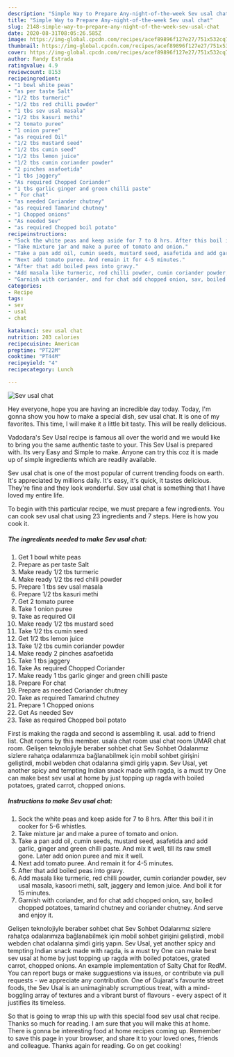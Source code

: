 ```yaml
---
description: "Simple Way to Prepare Any-night-of-the-week Sev usal chat"
title: "Simple Way to Prepare Any-night-of-the-week Sev usal chat"
slug: 2148-simple-way-to-prepare-any-night-of-the-week-sev-usal-chat
date: 2020-08-31T08:05:26.585Z
image: https://img-global.cpcdn.com/recipes/acef89896f127e27/751x532cq70/sev-usal-chat-recipe-main-photo.jpg
thumbnail: https://img-global.cpcdn.com/recipes/acef89896f127e27/751x532cq70/sev-usal-chat-recipe-main-photo.jpg
cover: https://img-global.cpcdn.com/recipes/acef89896f127e27/751x532cq70/sev-usal-chat-recipe-main-photo.jpg
author: Randy Estrada
ratingvalue: 4.9
reviewcount: 8153
recipeingredient:
- "1 bowl white peas"
- "as per taste Salt"
- "1/2 tbs turmeric"
- "1/2 tbs red chilli powder"
- "1 tbs sev usal masala"
- "1/2 tbs kasuri methi"
- "2 tomato puree"
- "1 onion puree"
- "as required Oil"
- "1/2 tbs mustard seed"
- "1/2 tbs cumin seed"
- "1/2 tbs lemon juice"
- "1/2 tbs cumin coriander powder"
- "2 pinches asafoetida"
- "1 tbs jaggery"
- "As required Chopped Coriander"
- "1 tbs garlic ginger and green chilli paste"
- " For chat"
- "as needed Coriander chutney"
- "as required Tamarind chutney"
- "1 Chopped onions"
- "As needed Sev"
- "as required Chopped boil potato"
recipeinstructions:
- "Sock the white peas and keep aside for 7 to 8 hrs. After this boil it in cooker for 5-6 whistles."
- "Take mixture jar and make a puree of tomato and onion."
- "Take a pan add oil, cumin seeds, mustard seed, asafetida and add garlic, ginger and green chilli paste. And mix it well, till its raw smell gone. Later add onion puree and mix it well."
- "Next add tomato puree. And remain it for 4-5 minutes."
- "After that add boiled peas into gravy."
- "Add masala like turmeric, red chilli powder, cumin coriander powder, sev usal masala, kasoori methi, salt, jaggery and lemon juice. And boil it for 15 minutes."
- "Garnish with coriander, and for chat add chopped onion, sav, boiled chopped potatoes, tamarind chutney and coriander chutney. And serve and enjoy it."
categories:
- Recipe
tags:
- sev
- usal
- chat

katakunci: sev usal chat 
nutrition: 203 calories
recipecuisine: American
preptime: "PT22M"
cooktime: "PT44M"
recipeyield: "4"
recipecategory: Lunch

---
```



![Sev usal chat](https://img-global.cpcdn.com/recipes/acef89896f127e27/751x532cq70/sev-usal-chat-recipe-main-photo.jpg)

Hey everyone, hope you are having an incredible day today. Today, I'm gonna show you how to make a special dish, sev usal chat. It is one of my favorites. This time, I will make it a little bit tasty. This will be really delicious.

Vadodara&#39;s Sev Usal recipe is famous all over the world and we would like to bring you the same authentic taste to your. This Sev Usal is prepared with. Its very Easy and Simple to make. Anyone can try this coz it is made up of simple ingredients which are readily available.

Sev usal chat is one of the most popular of current trending foods on earth. It's appreciated by millions daily. It's easy, it's quick, it tastes delicious. They're fine and they look wonderful. Sev usal chat is something that I have loved my entire life.


To begin with this particular recipe, we must prepare a few ingredients. You can cook sev usal chat using 23 ingredients and 7 steps. Here is how you cook it.

<!--inarticleads1-->

##### The ingredients needed to make Sev usal chat:

1. Get 1 bowl white peas
1. Prepare as per taste Salt
1. Make ready 1/2 tbs turmeric
1. Make ready 1/2 tbs red chilli powder
1. Prepare 1 tbs sev usal masala
1. Prepare 1/2 tbs kasuri methi
1. Get 2 tomato puree
1. Take 1 onion puree
1. Take as required Oil
1. Make ready 1/2 tbs mustard seed
1. Take 1/2 tbs cumin seed
1. Get 1/2 tbs lemon juice
1. Take 1/2 tbs cumin coriander powder
1. Make ready 2 pinches asafoetida
1. Take 1 tbs jaggery
1. Take As required Chopped Coriander
1. Make ready 1 tbs garlic ginger and green chilli paste
1. Prepare  For chat
1. Prepare as needed Coriander chutney
1. Take as required Tamarind chutney
1. Prepare 1 Chopped onions
1. Get As needed Sev
1. Take as required Chopped boil potato


First is making the ragda and second is assembling it. usal. add to friend list. Chat rooms by this member. usala chat room usal chat room UMAR chat room. Gelişen teknolojiyle beraber sohbet chat Sev Sohbet Odalarımız sizlere rahatça odalarımıza bağlanabilmek için mobil sohbet girişini geliştirdi, mobil webden chat odalarına şimdi giriş yapın. Sev Usal, yet another spicy and tempting Indian snack made with ragda, is a must try One can make best sev usal at home by just topping up ragda with boiled potatoes, grated carrot, chopped onions. 

<!--inarticleads2-->

##### Instructions to make Sev usal chat:

1. Sock the white peas and keep aside for 7 to 8 hrs. After this boil it in cooker for 5-6 whistles.
1. Take mixture jar and make a puree of tomato and onion.
1. Take a pan add oil, cumin seeds, mustard seed, asafetida and add garlic, ginger and green chilli paste. And mix it well, till its raw smell gone. Later add onion puree and mix it well.
1. Next add tomato puree. And remain it for 4-5 minutes.
1. After that add boiled peas into gravy.
1. Add masala like turmeric, red chilli powder, cumin coriander powder, sev usal masala, kasoori methi, salt, jaggery and lemon juice. And boil it for 15 minutes.
1. Garnish with coriander, and for chat add chopped onion, sav, boiled chopped potatoes, tamarind chutney and coriander chutney. And serve and enjoy it.


Gelişen teknolojiyle beraber sohbet chat Sev Sohbet Odalarımız sizlere rahatça odalarımıza bağlanabilmek için mobil sohbet girişini geliştirdi, mobil webden chat odalarına şimdi giriş yapın. Sev Usal, yet another spicy and tempting Indian snack made with ragda, is a must try One can make best sev usal at home by just topping up ragda with boiled potatoes, grated carrot, chopped onions. An example implementation of Salty Chat for RedM. You can report bugs or make sugguestions via issues, or contribute via pull requests - we appreciate any contribution. One of Gujarat&#39;s favourite street foods, the Sev Usal is an unimaginably scrumptious treat, with a mind-boggling array of textures and a vibrant burst of flavours - every aspect of it justifies its timeless. 

So that is going to wrap this up with this special food sev usal chat recipe. Thanks so much for reading. I am sure that you will make this at home. There is gonna be interesting food at home recipes coming up. Remember to save this page in your browser, and share it to your loved ones, friends and colleague. Thanks again for reading. Go on get cooking!
